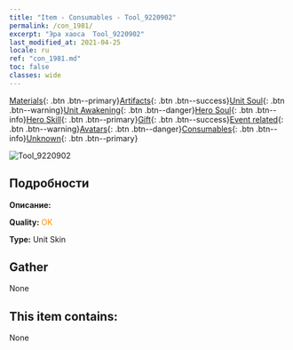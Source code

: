 ```yaml
---
title: "Item - Consumables - Tool_9220902"
permalink: /con_1981/
excerpt: "Эра хаоса  Tool_9220902"
last_modified_at: 2021-04-25
locale: ru
ref: "con_1981.md"
toc: false
classes: wide
---
```

 [Materials](/ItemsRU/){: .btn .btn--primary}[Artifacts](/ItemsRU/Artifacts/){: .btn .btn--success}[Unit Soul](/ItemsRU/UnitSoul/){: .btn .btn--warning}[Unit Awakening](/ItemsRU/UnitAwakening/){: .btn .btn--danger}[Hero Soul](/ItemsRU/HeroSoul/){: .btn .btn--info}[Hero Skill](/ItemsRU/HeroSkill/){: .btn .btn--primary}[Gift](/ItemsRU/Gift/){: .btn .btn--success}[Event related](/ItemsRU/Events/){: .btn .btn--warning}[Avatars](/ItemsRU/Avatars/){: .btn .btn--danger}[Consumables](/ItemsRU/Consumables/){: .btn .btn--info}[Unknown](/ItemsRU/Unknown/){: .btn .btn--primary}

 ![Tool_9220902](/images/u/ti_tanglangpifu.jpg)

## Подробности
 **Описание:** 

 **Quality:** <span style="color: #FF8C00">OK</span>

 **Type:** Unit Skin

## Gather

  None

## This item contains:

  None

